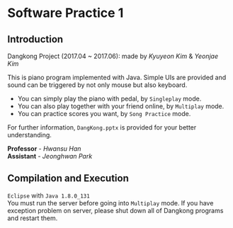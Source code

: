# Software Practice 1

## Introduction
Dangkong Project (2017.04 ~ 2017.06): made by *Kyuyeon Kim* & *Yeonjae Kim*

This is piano program implemented with Java. Simple UIs are provided and sound can be triggered by not only mouse but also keyboard.
- You can simply play the piano with pedal, by `Singleplay` mode.
- You can also play together with your friend online, by `Multiplay` mode.
- You can practice scores you want, by `Song Practice` mode.

For further information, `DangKong.pptx` is provided for your better understanding.

**Professor** - *Hwansu Han*<br>
**Assistant** - *Jeonghwan Park*

## Compilation and Execution
`Eclipse` with `Java 1.8.0_131`<br>
You must run the server before going into `Multiplay` mode. If you have exception problem on server, please shut down all of Dangkong programs and restart them.
